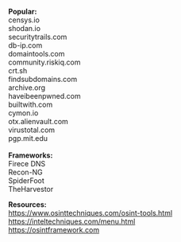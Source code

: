 <b>Popular:</b><br>
censys.io<br>
shodan.io<br>
securitytrails.com<br>
db-ip.com<br>
domaintools.com<br>
community.riskiq.com<br>
crt.sh<br>
findsubdomains.com<br>
archive.org<br>
haveibeenpwned.com<br>
builtwith.com<br>
cymon.io<br>
otx.alienvault.com<br>
virustotal.com<br>
pgp.mit.edu<br>
<br>
<b>Frameworks:</b><br>
Firece DNS<br>
Recon-NG<br>
SpiderFoot<br>
TheHarvestor<br>

<b>Resources:</b><br>
https://www.osinttechniques.com/osint-tools.html<br>
https://inteltechniques.com/menu.html<br>
https://osintframework.com
